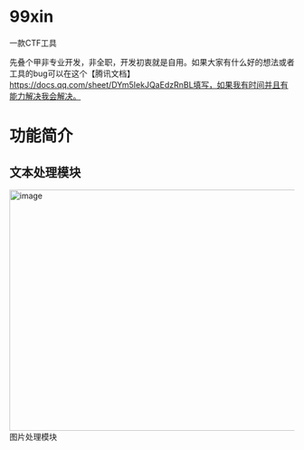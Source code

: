 # 99xin
一款CTF工具


​		先叠个甲非专业开发，非全职，开发初衷就是自用。如果大家有什么好的想法或者工具的bug可以在这个【腾讯文档】https://docs.qq.com/sheet/DYm5IekJQaEdzRnBL填写，如果我有时间并且有能力解决我会解决。

# 功能简介

## 文本处理模块
<img width="810" height="426" alt="image" src="https://github.com/user-attachments/assets/7f6b5419-8240-4549-a0f2-1b83f8695fcf" />
图片处理模块
